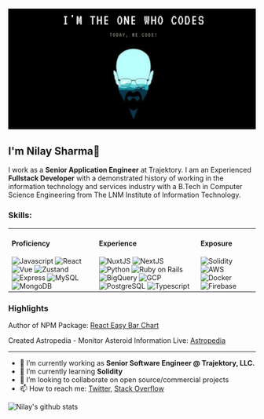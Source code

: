 ![Banner Image](https://github.com/sharmanilay/sharmanilay/blob/master/banner.png)

## I'm Nilay Sharma👋

I work as a **Senior Application Engineer** at Trajektory. I am an Experienced **Fullstack Developer** with a demonstrated history of working in the information technology and services industry with a B.Tech in Computer Science Engineering from The LNM Institute of Information Technology.

### Skills:

<table>
  <tr>
    <td>
      <h4>Proficiency</h4>
      <img height="22" src="https://shields.io/badge/Javascript-d1603d" alt="Javascript">
      <img height="22" src="https://shields.io/badge/React-d1603d" alt="React">
      <img height="22" src="https://shields.io/badge/Vue-d1603d" alt="Vue">
      <img height="22" src="https://shields.io/badge/Zustand-d1603d" alt="Zustand">
      <img height="22" src="https://shields.io/badge/Express-d1603d" alt="Express">
      <img height="22" src="https://shields.io/badge/MySQL-d1603d" alt="MySQL">
      <img height="22" src="https://shields.io/badge/MongoDB-d1603d" alt="MongoDB">
    </td>
    <td>
      <h4>Experience</h4>
      <img height="22" src="https://shields.io/badge/NuxtJS-0d2c54" alt="NuxtJS">
      <img height="22" src="https://shields.io/badge/NextJS-0d2c54" alt="NextJS">
      <img height="22" src="https://shields.io/badge/Python-0d2c54" alt="Python">
      <img height="22" src="https://shields.io/badge/Ruby_on_Rails-0d2c54" alt="Ruby on Rails">
      <img height="22" src="https://shields.io/badge/BigQuery-0d2c54" alt="BigQuery">
      <img height="22" src="https://shields.io/badge/GCP-0d2c54" alt="GCP">
      <img height="22" src="https://shields.io/badge/PostgreSQL-0d2c54" alt="PostgreSQL">
      <img height="22" src="https://shields.io/badge/Typescript-0d2c54" alt="Typescript">
    </td>
    <td>
      <h4>Exposure</h4>
      <img height="22" src="https://shields.io/badge/Solidity-0b7a75" alt="Solidity">
      <img height="22" src="https://shields.io/badge/AWS-0b7a75" alt="AWS">
      <img height="22" src="https://shields.io/badge/Docker-0b7a75" alt="Docker">
      <img height="22" src="https://shields.io/badge/Firebase-0b7a75" alt="Firebase"> 
    </td>
   </tr>
</table>


### Highlights

Author of NPM Package: [React Easy Bar Chart](https://www.npmjs.com/package/react-easy-bar-chart) 

Created Astropedia - Monitor Asteroid Information Live: [Astropedia](https://astropedia.netlify.app/) 

---

- 🔭 I’m currently working as **Senior Software Engineer @ Trajektory, LLC.**
- 🌱 I’m currently learning **Solidity**
- 👯 I’m looking to collaborate on open source/commercial projects
- 📫 How to reach me:
  [Twitter](https://twitter.com/thenaamsake), [Stack Overflow](https://stackoverflow.com/users/8064382/chindicoder)

![Nilay's github stats](https://github-readme-stats.vercel.app/api?username=sharmanilay&show_icons=true&hide_border=true&count_private=true&theme=dracula)
